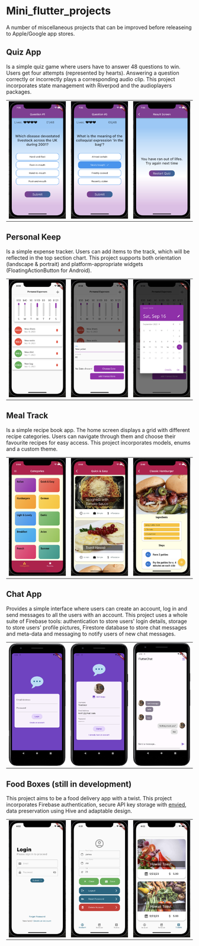 # Mini_flutter_projects

A number of miscellaneous projects that can be improved before releaseing to Apple/Google app stores. 

## Quiz App 

Is a simple quiz game where users have to answer 48 questions to win. Users get four attempts (represented by hearts). Answering a question correctly or incorrectly plays a corresponding audio clip. This project incorporates state management with Riverpod and the audioplayers packages. 

<table>
  <tr>
    <td><img src="./screenshots/quiz-app-01.png" alt="quiz-app-01"></td>
    <td><img src="./screenshots/quiz-app-02.png" alt="quiz-app-02"></td>
    <td><img src="./screenshots/quiz-app-03.png" alt="quiz-app-03"></td>
  </tr>
</table>

## Personal Keep 

Is a simple expense tracker. Users can add items to the track, which will be reflected in the top section chart. This project supports both orientation (landscape & portrait) and platform-appropriate widgets (FloatingActionButton for Android). 

<table>
  <tr>
    <td><img src="./screenshots/personal-keep-01.png" alt="personal-keep-01"></td>
    <td><img src="./screenshots/personal-keep-02.png" alt="personal-keep-02"></td>
    <td><img src="./screenshots/personal-keep-03.png" alt="personal-keep-03"></td>
  </tr>
</table>

## Meal Track 

Is a simple recipe book app. The home screen displays a grid with different recipe categories. Users can navigate through them and choose their favourite recipes for easy access. This project incorporates models, enums and a custom theme.   

<table>
  <tr>
    <td><img src="./screenshots/meal-track-01.png" alt="meal-track-01"></td>
    <td><img src="./screenshots/meal-track-02.png" alt="meal-track-02"></td>
    <td><img src="./screenshots/meal-track-03.png" alt="meal-track-03"></td>
  </tr>
</table>

## Chat App 

Provides a simple interface where users can create an account, log in and send messages to all the users with an account. This project uses a whole suite of Firebase tools: authentication to store users' login details, storage to store users' profile pictures, Firestore database to store chat messages and meta-data and messaging to notify users of new chat messages.  

<table>
  <tr>
    <td><img src="./screenshots/chat-app-01.png" alt="chat-app-01"></td>
    <td><img src="./screenshots/chat-app-02.png" alt="chat-app-02"></td>
    <td><img src="./screenshots/chat-app-03.png" alt="chat-app-03"></td>
  </tr>
</table>

## Food Boxes (still in development)

This project aims to be a food delivery app with a twist. This project incorporates Firebase authentication, secure API key storage with [envied](https://pub.dev/packages/envied), data preservation using Hive and adaptable design.

<table>
  <tr>
    <td><img src="./screenshots/food-boxes-01.png" alt="food-boxes-01"></td>
    <td><img src="./screenshots/food-boxes-02.png" alt="food-boxes-02"></td>
    <td><img src="./screenshots/food-boxes-03.png" alt="food-boxes-03"></td>
  </tr>
</table>
